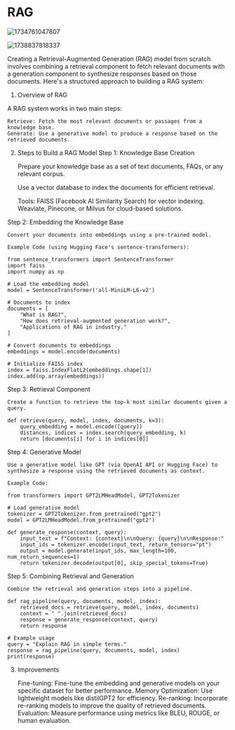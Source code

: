 # RAG

![1734761047807](https://github.com/user-attachments/assets/b9b32e57-0fad-4f89-aff0-ce30fd716a78)

![1738837818337](https://github.com/user-attachments/assets/320830a3-b813-49ab-80f1-fd345ad1aac0)


Creating a Retrieval-Augmented Generation (RAG) model from scratch involves combining a retrieval component to fetch relevant documents with a generation component to synthesize responses based on those documents. Here's a structured approach to building a RAG system:
1. Overview of RAG

A RAG system works in two main steps:

    Retrieve: Fetch the most relevant documents or passages from a knowledge base.
    Generate: Use a generative model to produce a response based on the retrieved documents.

2. Steps to Build a RAG Model
Step 1: Knowledge Base Creation

    Prepare your knowledge base as a set of text documents, FAQs, or any relevant corpus.

    Use a vector database to index the documents for efficient retrieval.

    Tools:
        FAISS (Facebook AI Similarity Search) for vector indexing.
        Weaviate, Pinecone, or Milvus for cloud-based solutions.

Step 2: Embedding the Knowledge Base

    Convert your documents into embeddings using a pre-trained model.

    Example Code (using Hugging Face's sentence-transformers):

    from sentence_transformers import SentenceTransformer
    import faiss
    import numpy as np

    # Load the embedding model
    model = SentenceTransformer('all-MiniLM-L6-v2')

    # Documents to index
    documents = [
        "What is RAG?",
        "How does retrieval-augmented generation work?",
        "Applications of RAG in industry."
    ]

    # Convert documents to embeddings
    embeddings = model.encode(documents)

    # Initialize FAISS index
    index = faiss.IndexFlatL2(embeddings.shape[1])
    index.add(np.array(embeddings))

Step 3: Retrieval Component

    Create a function to retrieve the top-k most similar documents given a query.

    def retrieve(query, model, index, documents, k=3):
        query_embedding = model.encode([query])
        distances, indices = index.search(query_embedding, k)
        return [documents[i] for i in indices[0]]

Step 4: Generative Model

    Use a generative model like GPT (via OpenAI API or Hugging Face) to synthesize a response using the retrieved documents as context.

    Example Code:

    from transformers import GPT2LMHeadModel, GPT2Tokenizer

    # Load generative model
    tokenizer = GPT2Tokenizer.from_pretrained("gpt2")
    model = GPT2LMHeadModel.from_pretrained("gpt2")

    def generate_response(context, query):
        input_text = f"Context: {context}\n\nQuery: {query}\n\nResponse:"
        input_ids = tokenizer.encode(input_text, return_tensors="pt")
        output = model.generate(input_ids, max_length=100, num_return_sequences=1)
        return tokenizer.decode(output[0], skip_special_tokens=True)

Step 5: Combining Retrieval and Generation

    Combine the retrieval and generation steps into a pipeline.

    def rag_pipeline(query, documents, model, index):
        retrieved_docs = retrieve(query, model, index, documents)
        context = " ".join(retrieved_docs)
        response = generate_response(context, query)
        return response

    # Example usage
    query = "Explain RAG in simple terms."
    response = rag_pipeline(query, documents, model, index)
    print(response)

3. Improvements

    Fine-tuning: Fine-tune the embedding and generative models on your specific dataset for better performance.
    Memory Optimization: Use lightweight models like distilGPT2 for efficiency.
    Re-ranking: Incorporate re-ranking models to improve the quality of retrieved documents.
    Evaluation: Measure performance using metrics like BLEU, ROUGE, or human evaluation.
